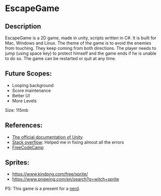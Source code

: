 # EscapeGame


## Description<br/>
EscapeGame is a 2D game, made in unity, scripts written in C#. It is built for Mac, Windows and Linux. 
The theme of the game is to avoid the enemies from touching. They keep coming from both directions. The player needs to jump (using space key) to protect himself and the game ends if he is unable to do so. The game can be restarted or quit at any time.

## Future Scopes: 
* Looping background<br/>
* Score maintenance<br/>
* Better UI<br/>
* More Levels<br/>

Size: 115mb

## References:

* [The official documentation of Unity](https://docs.unity3d.com/Manual/Unity2D.html)<br/>
* [Stack overflow](https://stackoverflow.com/questions/46436893/unity-2d-movement-script-issue): Helped me in fixing almost all the errors<br/>
* [FreeCodeCamp](https://www.freecodecamp.org/news/the-ultimate-beginners-guide-to-game-development-in-unity-f9bfe972c2b5/)<br/>


## Sprites:

* https://www.kindpng.com/free/sprite/ <br/>
* https://www.pngwing.com/en/search?q=witch+sprite <br/>


PS: This game is a present for a [nerd](https://github.com/crazyscoop). 


